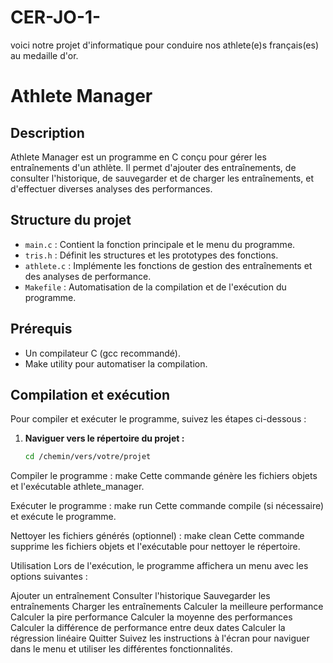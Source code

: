# CER-JO-1-
voici notre projet d'informatique pour conduire  nos athlete(e)s français(es) au medaille d'or.

# Athlete Manager

## Description

Athlete Manager est un programme en C conçu pour gérer les entraînements d'un athlète. Il permet d'ajouter des entraînements, de consulter l'historique, de sauvegarder et de charger les entraînements, et d'effectuer diverses analyses des performances.

## Structure du projet

- `main.c` : Contient la fonction principale et le menu du programme.
- `tris.h` : Définit les structures et les prototypes des fonctions.
- `athlete.c` : Implémente les fonctions de gestion des entraînements et des analyses de performance.
- `Makefile` : Automatisation de la compilation et de l'exécution du programme.

## Prérequis

- Un compilateur C (gcc recommandé).
- Make utility pour automatiser la compilation.

## Compilation et exécution

Pour compiler et exécuter le programme, suivez les étapes ci-dessous :

1. **Naviguer vers le répertoire du projet :**

   ```sh
   cd /chemin/vers/votre/projet

Compiler le programme :
make
Cette commande génère les fichiers objets et l'exécutable athlete_manager.

Exécuter le programme :
make run
Cette commande compile (si nécessaire) et exécute le programme.

Nettoyer les fichiers générés (optionnel) :
make clean
Cette commande supprime les fichiers objets et l'exécutable pour nettoyer le répertoire.

Utilisation
Lors de l'exécution, le programme affichera un menu avec les options suivantes :

Ajouter un entraînement
Consulter l'historique
Sauvegarder les entraînements
Charger les entraînements
Calculer la meilleure performance
Calculer la pire performance
Calculer la moyenne des performances
Calculer la différence de performance entre deux dates
Calculer la régression linéaire
Quitter
Suivez les instructions à l'écran pour naviguer dans le menu et utiliser les différentes fonctionnalités.
   
